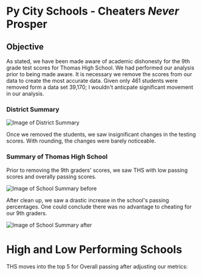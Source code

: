 # Py City Schools - Cheaters *Never* Prosper
## Objective
As stated, we have been made aware of academic dishonesty for the 9th grade test scores for Thomas High School. We had performed our analysis prior to being made aware. It is necessary we remove the scores from our data to create the most accurate data. Given only 461 students were removed form a data set 39,170; I wouldn't anticpate significant movement in our analysis. 
### District Summary
![Image of District Summary]()

Once we removed the students, we saw insignificant changes in the testing scores. With rounding, the changes were barely noticeable. 
### Summary of Thomas High School
Prior to removing the 9th graders' scores, we saw THS with low passing scores and overally passing scores.

![Image of School Summary before]()

After clean up, we saw a drastic increase in the school's passing percentages. One could conclude there was no advantage to cheating for our 9th graders.

![Image of School Summary after]()

# High and Low Performing Schools
THS moves into the top 5 for Overall passing after adjusting our metrics:

